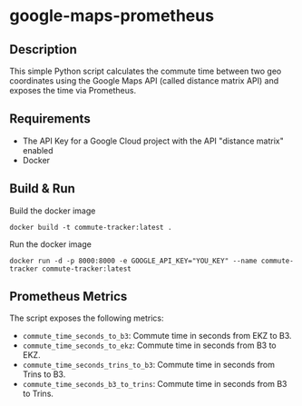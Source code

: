 # google-maps-prometheus

## Description

This simple Python script calculates the commute time between two geo coordinates using the Google Maps API (called distance matrix API) and exposes the time via Prometheus.

## Requirements
- The API Key for a Google Cloud project with the API "distance matrix" enabled
- Docker

## Build & Run

Build the docker image

    docker build -t commute-tracker:latest .
    
Run the docker image

    
    docker run -d -p 8000:8000 -e GOOGLE_API_KEY="YOU_KEY" --name commute-tracker commute-tracker:latest          
    
    
## Prometheus Metrics

The script exposes the following metrics:

* `commute_time_seconds_to_b3`: Commute time in seconds from EKZ to B3.
* `commute_time_seconds_to_ekz`: Commute time in seconds from B3 to EKZ.
* `commute_time_seconds_trins_to_b3`: Commute time in seconds from Trins to B3.
* `commute_time_seconds_b3_to_trins`: Commute time in seconds from B3 to Trins.
